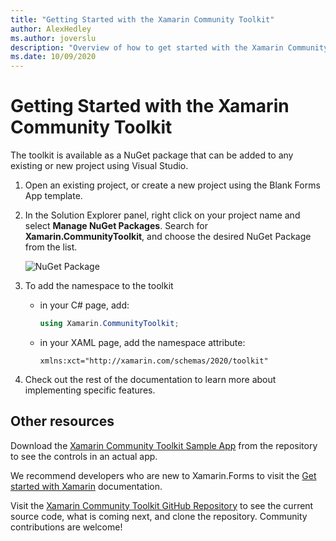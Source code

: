 ```yaml
---
title: "Getting Started with the Xamarin Community Toolkit"
author: AlexHedley
ms.author: joverslu
description: "Overview of how to get started with the Xamarin Community Toolkit to build amazing Xamarin.Forms apps."
ms.date: 10/09/2020
---
```


# Getting Started with the Xamarin Community Toolkit

The toolkit is available as a NuGet package that can be added to any existing or new project using Visual Studio.

1. Open an existing project, or create a new project using the Blank Forms App template.

2. In the Solution Explorer panel, right click on your project name and select **Manage NuGet Packages**. Search for **Xamarin.CommunityToolkit**, and choose the desired NuGet Package from the list.

    ![NuGet Package](~/images/managenuget.png "Manage NuGet Package Image")

3. To add the namespace to the toolkit

    * in your C# page, add:

        ```c#
        using Xamarin.CommunityToolkit;
        ```
        
    * in your XAML page, add the namespace attribute:
    
        ```xaml
        xmlns:xct="http://xamarin.com/schemas/2020/toolkit"
        ```

4. Check out the rest of the documentation to learn more about implementing specific features.

## Other resources

Download the [Xamarin Community Toolkit Sample App](https://github.com/xamarin/XamarinCommunityToolkit) from the repository to see the controls in an actual app.

We recommend developers who are new to Xamarin.Forms to visit the [Get started with Xamarin](/xamarin/get-started/) documentation.

Visit the [Xamarin Community Toolkit GitHub Repository](https://github.com/xamarin/XamarinCommunityToolkit) to see the current source code, what is coming next, and clone the repository.  Community contributions are welcome!
